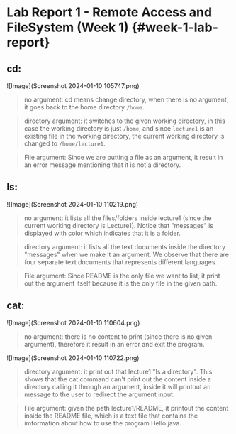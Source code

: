 # Lab Report 1 - Remote Access and FileSystem (Week 1) {#week-1-lab-report}

## cd:
![Image](Screenshot 2024-01-10 105747.png)
> no argument: cd means change directory, when there is no argument, it goes back to the home directory `/home`.

> directory argument: it switches to the given working directory, in this case the working directory is just `/home`, and since `lecture1` is an existing file in the working directory, the current working directory is changed to `/home/lecture1`.

> File argument: Since we are putting a file as an argument, it result in an error message mentioning that it is not a directory.

## ls: 
![Image](Screenshot 2024-01-10 110219.png)
> no argument: it lists all the files/folders inside lecture1 (since the current working directory is Lecture1). Notice that "messages" is displayed with color which indicates that it is a folder.

> directory argument: it lists all the text documents inside the directory "messages" when we make it an argument. We observe that there are four separate text documents that represents different languages.

> File argument: Since README is the only file we want to list, it print out the argument itself because it is the only file in the given path.


## cat: 
![Image](Screenshot 2024-01-10 110604.png)
> no argument: there is no content to print (since there is no given argument), therefore it result in an error and exit the program.

![Image](Screenshot 2024-01-10 110722.png)
> directory argument: it print out that lecture1 "Is a directory". This shows that the cat command can't print out the content inside a directory calling it through an argument, inside it will printout an message to the user
> to redirect the argument input.

> File argument: given the path lecture1/README, it printout the content inside the README file, which is a text file that contains the imformation about how to use the program Hello.java. 

